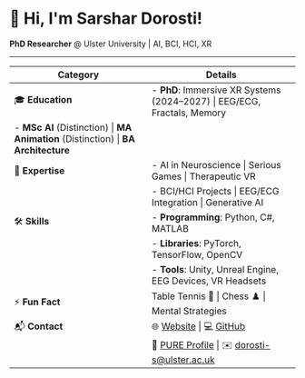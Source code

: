 # 👋 Hi, I'm Sarshar Dorosti!  
**PhD Researcher** @ Ulster University | AI, BCI, HCI, XR  

---

| **Category**         | **Details**                                                                                      |
|-----------------------|--------------------------------------------------------------------------------------------------|
| 🎓 **Education**      | - **PhD**: Immersive XR Systems (2024–2027) \| EEG/ECG, Fractals, Memory                         |
|                        - **MSc AI** (Distinction) \| **MA Animation** (Distinction) \| **BA Architecture**               |
| 💬 **Expertise**      | - AI in Neuroscience \| Serious Games \| Therapeutic VR                                          |
|                       | - BCI/HCI Projects \| EEG/ECG Integration \| Generative AI                                       |
| 🛠️ **Skills**         | - **Programming**: Python, C#, MATLAB                                                           |
|                       | - **Libraries**: PyTorch, TensorFlow, OpenCV                                                    |
|                       | - **Tools**: Unity, Unreal Engine, EEG Devices, VR Headsets                                     |
| ⚡ **Fun Fact**        | Table Tennis 🏓 \| Chess ♟️ \| Mental Strategies                                                 |
| 📬 **Contact**        | 🌐 [Website](https://www.sarshardorosti.com) \| 💻 [GitHub](https://github.com/sarshardorosti)    |
|                       | 📖 [PURE Profile](https://pure.ulster.ac.uk/en/persons/sarshar-dorosti) \| ✉️ dorosti-s@ulster.ac.uk |

